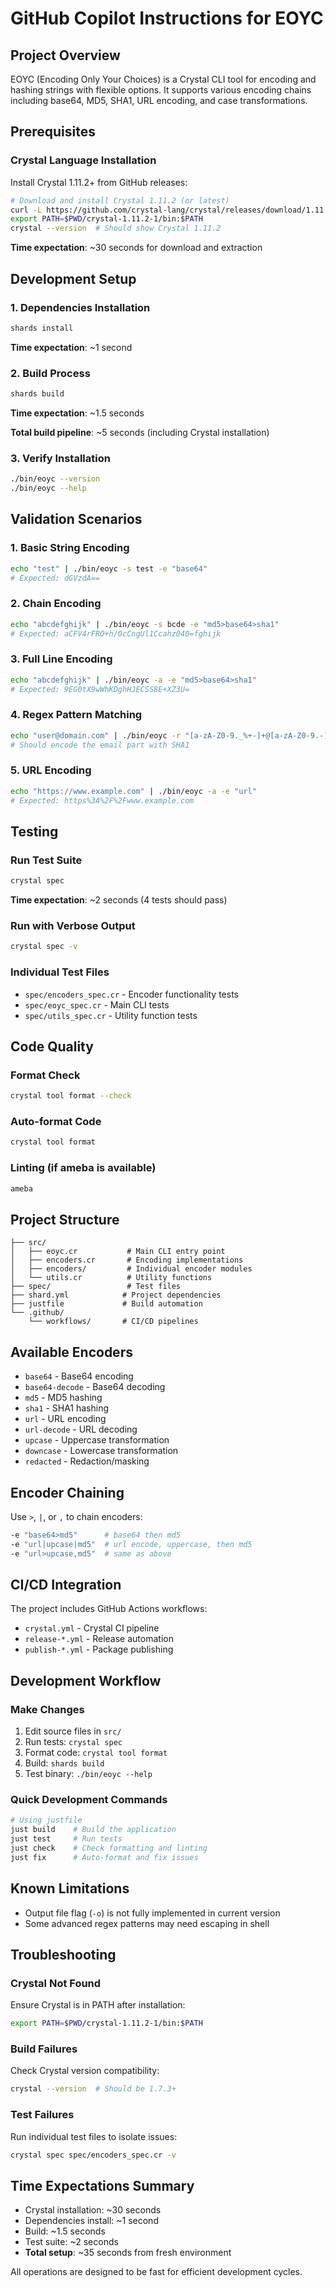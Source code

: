 # GitHub Copilot Instructions for EOYC

## Project Overview

EOYC (Encoding Only Your Choices) is a Crystal CLI tool for encoding and hashing strings with flexible options. It supports various encoding chains including base64, MD5, SHA1, URL encoding, and case transformations.

## Prerequisites

### Crystal Language Installation

Install Crystal 1.11.2+ from GitHub releases:

```bash
# Download and install Crystal 1.11.2 (or latest)
curl -L https://github.com/crystal-lang/crystal/releases/download/1.11.2/crystal-1.11.2-1-linux-x86_64.tar.gz | tar xz
export PATH=$PWD/crystal-1.11.2-1/bin:$PATH
crystal --version  # Should show Crystal 1.11.2
```

**Time expectation**: ~30 seconds for download and extraction

## Development Setup

### 1. Dependencies Installation
```bash
shards install
```
**Time expectation**: ~1 second

### 2. Build Process
```bash
shards build
```
**Time expectation**: ~1.5 seconds

**Total build pipeline**: ~5 seconds (including Crystal installation)

### 3. Verify Installation
```bash
./bin/eoyc --version
./bin/eoyc --help
```

## Validation Scenarios

### 1. Basic String Encoding
```bash
echo "test" | ./bin/eoyc -s test -e "base64"
# Expected: dGVzdA==
```

### 2. Chain Encoding
```bash
echo "abcdefghijk" | ./bin/eoyc -s bcde -e "md5>base64>sha1"
# Expected: aCFV4rFRO+h/0cCngUl1Ccahz040=fghijk
```

### 3. Full Line Encoding
```bash
echo "abcdefghijk" | ./bin/eoyc -a -e "md5>base64>sha1"
# Expected: 9EG0tX9wWhKDghHJECSS8E+XZ3U=
```

### 4. Regex Pattern Matching
```bash
echo "user@domain.com" | ./bin/eoyc -r "[a-zA-Z0-9._%+-]+@[a-zA-Z0-9.-]+\.[a-zA-Z]{2,}" -e "sha1"
# Should encode the email part with SHA1
```

### 5. URL Encoding
```bash
echo "https://www.example.com" | ./bin/eoyc -a -e "url"
# Expected: https%3A%2F%2Fwww.example.com
```

## Testing

### Run Test Suite
```bash
crystal spec
```
**Time expectation**: ~2 seconds (4 tests should pass)

### Run with Verbose Output
```bash
crystal spec -v
```

### Individual Test Files
- `spec/encoders_spec.cr` - Encoder functionality tests
- `spec/eoyc_spec.cr` - Main CLI tests  
- `spec/utils_spec.cr` - Utility function tests

## Code Quality

### Format Check
```bash
crystal tool format --check
```

### Auto-format Code
```bash
crystal tool format
```

### Linting (if ameba is available)
```bash
ameba
```

## Project Structure

```
├── src/
│   ├── eoyc.cr           # Main CLI entry point
│   ├── encoders.cr       # Encoding implementations
│   ├── encoders/         # Individual encoder modules
│   └── utils.cr          # Utility functions
├── spec/                 # Test files
├── shard.yml            # Project dependencies
├── justfile             # Build automation
└── .github/
    └── workflows/       # CI/CD pipelines
```

## Available Encoders

- `base64` - Base64 encoding
- `base64-decode` - Base64 decoding  
- `md5` - MD5 hashing
- `sha1` - SHA1 hashing
- `url` - URL encoding
- `url-decode` - URL decoding
- `upcase` - Uppercase transformation
- `downcase` - Lowercase transformation
- `redacted` - Redaction/masking

## Encoder Chaining

Use `>`, `|`, or `,` to chain encoders:
```bash
-e "base64>md5"      # base64 then md5
-e "url|upcase|md5"  # url encode, uppercase, then md5
-e "url>upcase,md5"  # same as above
```

## CI/CD Integration

The project includes GitHub Actions workflows:
- `crystal.yml` - Crystal CI pipeline
- `release-*.yml` - Release automation
- `publish-*.yml` - Package publishing

## Development Workflow

### Make Changes
1. Edit source files in `src/`
2. Run tests: `crystal spec`
3. Format code: `crystal tool format`
4. Build: `shards build`
5. Test binary: `./bin/eoyc --help`

### Quick Development Commands
```bash
# Using justfile
just build    # Build the application
just test     # Run tests
just check    # Check formatting and linting
just fix      # Auto-format and fix issues
```

## Known Limitations

- Output file flag (`-o`) is not fully implemented in current version
- Some advanced regex patterns may need escaping in shell

## Troubleshooting

### Crystal Not Found
Ensure Crystal is in PATH after installation:
```bash
export PATH=$PWD/crystal-1.11.2-1/bin:$PATH
```

### Build Failures
Check Crystal version compatibility:
```bash
crystal --version  # Should be 1.7.3+
```

### Test Failures
Run individual test files to isolate issues:
```bash
crystal spec spec/encoders_spec.cr -v
```

## Time Expectations Summary

- Crystal installation: ~30 seconds
- Dependencies install: ~1 second  
- Build: ~1.5 seconds
- Test suite: ~2 seconds
- **Total setup**: ~35 seconds from fresh environment

All operations are designed to be fast for efficient development cycles.